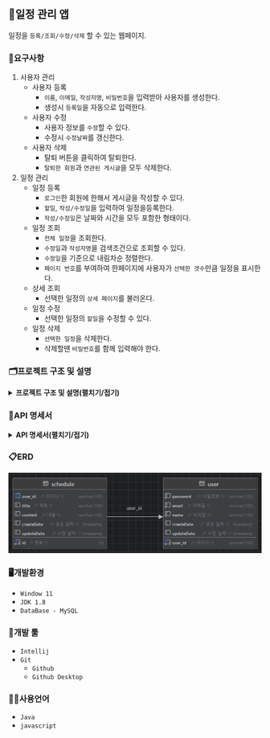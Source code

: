 ## 📆일정 관리 앱
일정을 `등록/조회/수정/삭제` 할 수 있는 웹페이지.

### 📖요구사항
1. 사용자 관리
    - 사용자 등록
        - `이름`, `이메일`, `작성자명`, `비밀번호`을 입력받아 사용자를 생성한다.
        - 생성시 `등록일`을 자동으로 입력한다.
    - 사용자 수정
        - 사용자 정보를 `수정`할 수 있다. 
        - 수정시 `수정날짜`를 갱신한다.
    - 사용자 삭제
        - 탈퇴 버튼을 클릭하여 탈퇴한다.
        - `탈퇴한 회원`과 `연관된 게시글`을 모두 삭제한다.
2. 일정 관리
    - 일정 등록
        - `로그인`한 회원에 한해서 게시글을 작성할 수 있다.
        - `할일`, `작성/수정일`을 입력하여 일정을등록한다.
        - `작성/수정일`은 날짜와 시간을 모두 포함한 형태이다.
    - 일정 조회
        - `전체 일정`을 조회한다.
        - `수정일`과 `작성자명`을 검색조건으로 조회할 수 있다.
        - `수정일`을 기준으로 내림차순 정렬한다.
        - `페이지 번호`를 부여하여 한페이지에 사용자가 `선택한 갯수`만큼 일정을 표시한다.
    - 상세 조회
        - 선택한 일정의 `상세 페이지`를 불러온다.
    - 일정 수정
        - 선택한 일정의 `할일`을 수정할 수 있다.
    - 일정 삭제
        - `선택한 일정`을 삭제한다.
        - 삭제할땐 `비밀번호`를 함께 입력해야 한다.

### 🗂️프로젝트 구조 및 설명
<details><summary><b>프로젝트 구조 및 설명(펼치기/접기)</b></summary>

| 폴더/파일명 | 설명 |                        
|---|---|
| <span style=background-color:#786E12AA;font-weight:bold;>src</span> | 일정 관리 프로젝트 관련 패키지와 소스 코드를 모아놓은 폴더 |
| ├── <span style=background-color:#786E12AA;font-weight:bold;>main</span> |  |
| │    ├── <span style=background-color:#786E12AA;font-weight:bold;>java.com.sparta.schedule_project</span> | 일정 관리 프로젝트 |
| │   │    ├── `ScheduleProjectApplication.java` | 시작 함수가 있는 class |
| │   │    ├── <span style=background-color:#786E12AA;font-weight:bold;>controller</span> | 사용자 요청을 처리하기 위한 컨트롤러를 모아놓은 폴더 |
| │   │    │   ├── `ScheduleController.java` | 일정 관련 요청을 처리하는 컨트롤러 class |
| │   │    │   └── `UserController.java` | 사용자 관련 요청을 처리하는 컨트롤러 class |
| │   │    ├── <span style=background-color:#786E12AA;font-weight:bold;>dto</span> | 데이터를 주고받기 위한 객체를 모아놓은 폴더 |
| │   │    │   ├── `ScheduleRequesthto.java`| 일정 정보를 요청할 때 사용하는 dto |
| │   │    │   ├── `ScheduleResponseDto.java`| 일정 정보를 받을 때 사용하는 dto |
| │   │    │   ├── `UserRequesthto.java`| 사용자 정보를 요청할 때 사용하는 dto |
| │   │    │   ├── `UserResponseDto.java`| 사용자 정보를 받을 때 사용하는 dto |
| │   │    │   └── <span style=background-color:#786E12AA;font-weight:bold;>entity</span>| DB와 매핑되는 엔티티 클래스들을 모아놓은 폴더 |
| │   │    │       ├── `ScheduleDto.java`| 일정 entity |
| │   │    │       └── `UserDto.java`| 사용자 entity |
| │   │    ├── <span style=background-color:#786E12AA;font-weight:bold;>repository</span> | DB와 상호작용하는 레포지토리를 모아놓은 폴더 |
| │   │    │    ├── `ScheduleRepository.java`| 일정을 저장하고 조회하는 기능을 제공하는 레포지토리 class |
| │   │    │    └── `UserRepository.java`| 사용자를 저장하고 조회하는 기능을 제공하는 레포지토리 class |
| │   │    └── <span style=background-color:#786E12AA;font-weight:bold;>service</span> | 비즈니스 로직을 처리하는 서비스들을 모아놓은 폴더 |
| │   │         ├── `ScheduleService.java`| 일정 관련 비즈니스 로직을 처리하는 class |
| │   │         └── `UserService.java`| 사용자 관련 비즈니스 로직을 처리하는 class |
| │   └── <span style=background-color:#786E12AA;font-weight:bold;>resources.static</span> | 화면들을 모아놓은 폴더 |
| │       ├── `DetailSchedule.html`| 일정을 상세하게 보여주는 화면 |
| │       ├── `Index.html`| 일정 관리메인 화면 |
| │       └── `UserInfo.html`| 사용자를 등록/수정하는 화면 |
| └── <span style=background-color:#786E12AA;font-weight:bold;>docs</span> | 일정 관리 프로젝트와 관련된 문서들을 모아놓은 폴더 |
| ├── `README.md` | 일정 관리 프로젝트에 대한 설명을 담은 파일 |
| └── `schedule.sql` | 일정 관리 프로젝트에서 사용되는 쿼리를 모은 파일 |

</details>

### 📑API 명세서
<details><summary><b>API 명세서(펼치기/접기)</b></summary>
<table>
    <tr>
        <th>기능</th>
        <th>Method</th>
        <th>URL</th>
        <th>request</th>
        <th>response</th>
        <th>상태코드</th>
    </tr>
    <tr>
        <td><b>사용자 등록</b></td>
        <td><span style=background-color:#786E12AA;font-weight:bold;>POST</span></td>
        <td>/api.sparta.com/users</td>
        <td><pre lang="json">{
    "user-Id": "hong"        
    "password": "1q2w3e4r#",
    "email": "hong@gmail.com",
    "name": "홍길동"
}</pre></td>
        <td><pre lang="json">{
    "message": "create user success",
    "status": 200
}</pre></td>
        <td><code>200</code>: 사용자 정상등록</td>
    </tr>
    <tr>
        <td><b>로그인</b></td>
        <td><span style=background-color:#22741CAA;font-weight:bold;>GET</span></td>
        <td>/api.sparta.com/users</td>
        <td><pre lang="json">{
    "user_Id" : "hong",
    "password" : "1q2w3e4r#"
}</pre></td>
        <td><pre lang="json">{
    "user-Id": "hong",
    "password": "1q2w3e4r#",
    "email": "hong@gmail.com",
    "name": "홍길동",
}
{
    "message": "login success",
    "status": 200
}</pre></td>
        <td><code>200</code>: 로그인 성공</td>
    </tr>
    <tr>
        <td><b>사용자 수정</b></td>
        <td><span style=background-color:#3B36CFAA;font-weight:bold;>PUT</span></td>
        <td>/api.sparta.com/users/{userId}</td>
        <td><pre lang="json">{
    "user-Id": "hong",
    "password": "1q2w3e4r#",
    "name": "김길동",
    "email": "dong@gmail.com",
}</pre></td>
        <td><pre lang="json">{
    "message": "update user success",
    "status": 200
}</pre></td>
        <td><code>200</code>: 사용자 정상수정</td>
    </tr>
    <tr>
        <td><b>사용자 삭제</b></td>
        <td><span style=background-color:#CE3636AA;font-weight:bold;>DELETE</span></td>
        <td>/api.sparta.com/users/{userId}</td>
        <td><pre lang="json">{
    "user-Id": 1
}</pre></td>
        <td><pre lang="json">{
    "message": "delete user success",
    "status": 200
}</pre></td>
        <td><code>200</code>: 사용자 정상삭제</td>
    </tr>
    <tr>
        <td><b>일정 등록</b></td>
        <td><span style=background-color:#786E12AA;font-weight:bold;>POST</span></td>
        <td>/api.sparta.com/schedules</td>
        <td><pre lang="json">{
    "user-id" : "1",
    "title": "제목제목제목",
    "content": "내용내용내용",
    "createDate": "2022-10-16"
}</pre></td>
        <td><pre lang="json">{
    "message": "create schedule success",
    "status": 200
}</pre></td>
        <td><code>200</code>: 일정 정상등록</td>
    </tr>
    <tr>
        <td><b>일정 조회</b></td>
        <td><span style=background-color:#22741CAA;font-weight:bold;>GET</span></td>
        <td>/api.sparta.com/schedules</td>
        <td><pre lang="json">{
    "name": "홍길동",
    "startCreateDateTime" : "2022-10-16",
    "endCreateDateTime" : "2022-10-20",
    "startRowNum": "10"
    "endRowNum": "15"
}</pre></td>
        <td><pre lang="json">{
    "id": "1",
    "user-id": 1, 
    "name": "홍길동",
    "title" : "제목제목제목",
    "content" : "내용내용내용",
    "createDate": "2022-10-16",
    "updateDate": "2022-10-20"
}
{
    "message": "create schedule success",
    "status": 200
}</pre></td>
        <td><code>200</code>: 일정 정상조회</td>
    </tr>
    <tr>
        <td><b>일정 수정</b></td>
        <td><span style=background-color:#3B36CFAA;font-weight:bold;>PUT</span></td>
        <td>/api.sparta.com/schedules{scheduleId}</td>
        <td><pre lang="json">{
    "id": "1"
    "title" : "제목제목제목",
    "content" : "수정수정수정"
}</pre></td>
        <td><pre lang="json">{
    "message": "update schedule success",
    "status": 200
}</pre></td>
        <td><code>200</code>: 일정 정상수정</td>
    </tr>
    <tr>
        <td><b>일정 삭제</b></td>
        <td><span style=background-color:#CE3636AA;font-weight:bold;>DELETE</span></td>
        <td>/api.sparta.com/schedules{scheduleId}</td>
        <td><pre lang="json">{
    "id" : "1",
}</pre></td>
        <td><pre lang="json">{
    "message": "delete schedule success",
    "status": 200
}</pre></td>
        <td><code>200</code>: 일정 정상삭제</td>
    </tr>
</table>
</details>

### 📋ERD
<img src="images/erd.png">

### 🖥️개발환경
- `Window 11`
- `JDK 1.8`
- `DataBase - MySQL`

### 🔨개발 툴
- `Intellij`
- `Git`
    - `Github`
    - `Github Desktop`

### 🧑‍💻사용언어
- `Java`
- `javascript`